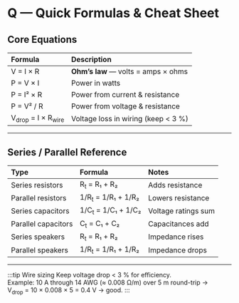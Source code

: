 # Q — Quick Formulas & Cheat Sheet

## Core Equations
| Formula | Description |
|:---------|:-------------|
| V = I × R | **Ohm’s law** — volts = amps × ohms |
| P = V × I | Power in watts |
| P = I² × R | Power from current & resistance |
| P = V² / R | Power from voltage & resistance |
| V<sub>drop</sub> = I × R<sub>wire</sub> | Voltage loss in wiring (keep < 3 %) |

---

## Series / Parallel Reference
| Type | Formula | Notes |
|:------|:---------|:------|
| Series resistors | R<sub>t</sub> = R₁ + R₂ | Adds resistance |
| Parallel resistors | 1/R<sub>t</sub> = 1/R₁ + 1/R₂ | Lowers resistance |
| Series capacitors | 1/C<sub>t</sub> = 1/C₁ + 1/C₂ | Voltage ratings sum |
| Parallel capacitors | C<sub>t</sub> = C₁ + C₂ | Capacitances add |
| Series speakers | R<sub>t</sub> = R₁ + R₂ | Impedance rises |
| Parallel speakers | 1/R<sub>t</sub> = 1/R₁ + 1/R₂ | Impedance drops |

---

:::tip Wire sizing
Keep voltage drop < 3 % for efficiency.  
Example: 10 A through 14 AWG (≈ 0.008 Ω/m) over 5 m round-trip →  
V<sub>drop</sub> = 10 × 0.008 × 5 = 0.4 V → good.
:::
